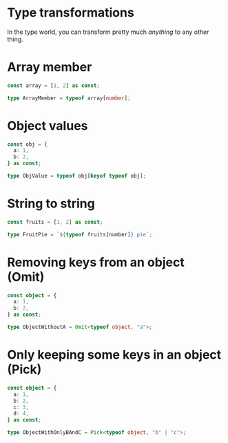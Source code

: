 <!--  -->

# Type transformations

In the type world, you can transform pretty much _anything_ to any other thing.

<!--  -->

# Array member

```ts
const array = [1, 2] as const;

type ArrayMember = typeof array[number];
```

<!--  -->

# Object values

```ts
const obj = {
  a: 1,
  b: 2,
} as const;

type ObjValue = typeof obj[keyof typeof obj];
```

<!--  -->

# String to string

```ts
const fruits = [1, 2] as const;

type FruitPie = `${typeof fruits[number]} pie`;
```

<!--  -->

# Removing keys from an object (Omit)

```ts
const object = {
  a: 1,
  b: 2,
} as const;

type ObjectWithoutA = Omit<typeof object, "a">;
```

<!--  -->

# Only keeping some keys in an object (Pick)

```ts
const object = {
  a: 1,
  b: 2,
  c: 3,
  d: 4,
} as const;

type ObjectWithOnlyBAndC = Pick<typeof object, "b" | "c">;
```

